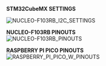 <b>STM32CubeMX SETTINGS</b><br>

![NUCLEO-F103RB_I2C_SETTINGS](https://user-images.githubusercontent.com/76009919/185176507-51392c5d-26dd-4b1a-82b1-aa375badeb09.png)

<b>NUCLEO-F103RB PINOUTS</b><br>
![NUCLEO-F103RB_PINOUTS](https://user-images.githubusercontent.com/76009919/185176628-0170eefa-a3a5-4d44-9c6a-9a4bac8ed773.png)

<b>RASPBERRY PI PICO PINOUTS</b><br>
![RASPBERRY_PI_PICO_W_PINOUTS](https://user-images.githubusercontent.com/76009919/185176949-01c806a2-b2f2-4fb8-8b99-f773f135c368.png)



